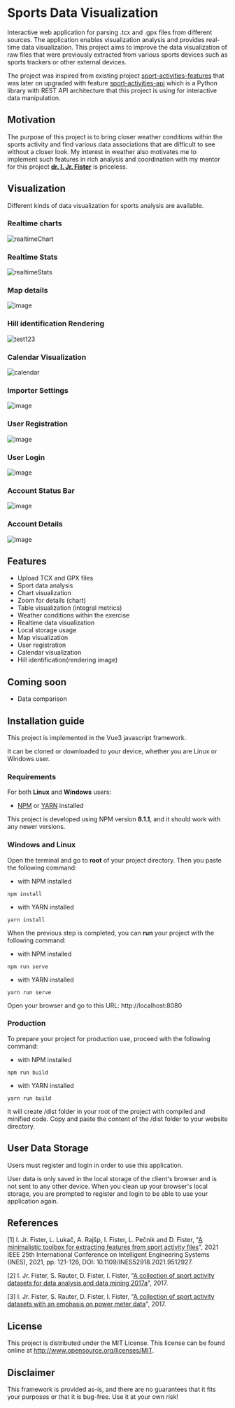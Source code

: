 # Sports Data Visualization

Interactive web application for parsing .tcx and .gpx files from different sources. The application enables visualization analysis and provides real-time data visualization. This project aims to improve the data visualization of raw files that were previously extracted from various sports devices such as sports trackers or other external devices. 

The project was inspired from existing project <a href="https://github.com/firefly-cpp/sport-activities-features">sport-activities-features</a> that was later on upgraded with feature <a href="https://github.com/alenrajsp/sport-activities-features-api">sport-activities-api</a> which is a Python library with REST API architecture that this project is using for interactive data manipulation.

## Motivation

The purpose of this project is to bring closer weather conditions within the sports activity and find various data associations that are difficult to see without a closer look. My interest in weather also motivates me to implement such features in rich analysis and coordination with my mentor for this project <b>[dr. I. Jr. Fister](http://www.iztok-jr-fister.eu/)</b> is priceless.
## Visualization

Different kinds of data visualization for sports analysis are available.

### Realtime charts

![realtimeChart](https://user-images.githubusercontent.com/59646470/157679524-369ef174-0d1a-4308-adea-fbe123484887.gif)

### Realtime Stats

![realtimeStats](https://user-images.githubusercontent.com/59646470/157680109-74bc3fba-3294-44ac-9174-2180a567c33d.gif)

### Map details

![image](https://user-images.githubusercontent.com/59646470/157743120-b19e256b-31cb-4bb8-8eec-bef9d1b90a09.png)

### Hill identification Rendering

![test123](https://user-images.githubusercontent.com/59646470/172669710-c23c6205-f2f5-4837-bd4f-b01c53058db1.png)

### Calendar Visualization

![calendar](https://user-images.githubusercontent.com/59646470/172669093-5bdaf21c-8d7b-4df0-b5d2-8169ced05026.gif)

### Importer Settings

![image](https://user-images.githubusercontent.com/59646470/156993617-6f4ebe5a-d1e1-4022-a104-bd068239d275.png)

### User Registration

![image](https://user-images.githubusercontent.com/59646470/157900695-3132140e-089c-4959-8059-0b0b7396d994.png)

### User Login

![image](https://user-images.githubusercontent.com/59646470/157900521-572e7576-53a9-4563-b96e-4ad4d501ee8f.png)

### Account Status Bar

![image](https://user-images.githubusercontent.com/59646470/157900796-30290d0b-0fa0-4286-9fed-e5070f60b17e.png)

### Account Details

![image](https://user-images.githubusercontent.com/59646470/157900869-ba368f5c-c8c9-41ca-bfa8-bcc7aed80fa2.png)

## Features

- Upload TCX and GPX files
- Sport data analysis
- Chart visualization
- Zoom for details (chart)
- Table visualization (integral metrics)
- Weather conditions within the exercise
- Realtime data visualization
- Local storage usage
- Map visualization
- User registration
- Calendar visualization
- Hill identification(rendering image)

## Coming soon
- Data comparison

## Installation guide

This project is implemented in the Vue3 javascript framework. 

It can be cloned or downloaded to your device, whether you are Linux or Windows user.

### Requirements

For both <b>Linux</b> and <b>Windows</b> users:

- <a href="https://www.npmjs.com/">NPM</a> or <a href="https://yarnpkg.com/">YARN</a> installed

This project is developed using NPM version <b>8.1.1</b>, and it should work with any newer versions.

### Windows and Linux

Open the terminal and go to <b>root</b> of your project directory. Then you paste the following command:

- with NPM installed

```
npm install
```

- with YARN installed

```
yarn install
```

When the previous step is completed, you can <b>run</b> your project with the following command:

- with NPM installed

```
npm run serve
```

- with YARN installed

```
yarn run serve
```

Open your browser and go to this URL: http://localhost:8080

### Production

To prepare your project for production use, proceed with the following command:

- with NPM installed

```
npm run build
```

- with YARN installed

```
yarn run build
```

It will create /dist folder in your root of the project with compiled and minified code. Copy and paste the content of the /dist folder to your website directory.

## User Data Storage

Users must register and login in order to use this application.

User data is only saved in the local storage of the client's browser and is not sent to any other device. When you clean up your browser's local storage, you are prompted to register and login to be able to use your application again.

## References

[1] I. Jr. Fister, L. Lukač, A. Rajšp, I. Fister, L. Pečnik and D. Fister, "[A minimalistic toolbox for extracting features from sport activity files](http://iztok-jr-fister.eu/static/publications/294.pdf)", 2021 IEEE 25th International Conference on Intelligent Engineering Systems (INES), 2021, pp. 121-126, DOI: 10.1109/INES52918.2021.9512927.

[2] I. Jr. Fister, S. Rauter, D. Fister, I. Fister, "[A collection of sport activity datasets for data analysis and data mining 2017a](https://academictorrents.com/details/f2221a292540ff3e6c85025754f775361c7cd886)", 2017.

[3] I. Jr. Fister, S. Rauter, D. Fister, I. Fister, "[A collection of sport activity datasets with an emphasis on power meter data](https://academictorrents.com/details/bf76b193960a96a683f9c2afde70acab9d3d757d)", 2017.

## License

This project is distributed under the MIT License. This license can be found online at <http://www.opensource.org/licenses/MIT>.

## Disclaimer

This framework is provided as-is, and there are no guarantees that it fits your purposes or that it is bug-free. Use it at your own risk!
